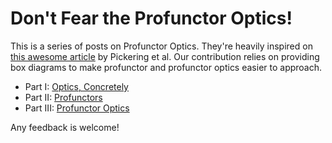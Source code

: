 # Don't Fear the Profunctor Optics!

This is a series of posts on Profunctor Optics. They're heavily inspired on
[this awesome
article](http://www.cs.ox.ac.uk/people/jeremy.gibbons/publications/poptics.pdf)
by Pickering et al. Our contribution relies on providing box diagrams to make
profunctor and profunctor optics easier to approach.

* Part I: [Optics, Concretely](Optics.md)
* Part II: [Profunctors](Profunctors.md)
* Part III: [Profunctor Optics](ProfunctorOptics.hs)

Any feedback is welcome!
